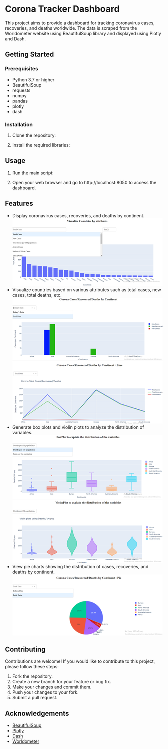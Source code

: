 # Corona Tracker Dashboard

This project aims to provide a dashboard for tracking coronavirus cases, recoveries, and deaths worldwide. The data is scraped from the Worldometer website using BeautifulSoup library and displayed using Plotly and Dash.

## Getting Started

### Prerequisites

- Python 3.7 or higher
- BeautifulSoup
- requests
- numpy
- pandas
- plotly
- dash

### Installation

1. Clone the repository:

2. Install the required libraries:


## Usage

1. Run the main script:

2. Open your web browser and go to http://localhost:8050 to access the dashboard.

## Features

- Display coronavirus cases, recoveries, and deaths by continent.
![Example Image](Images/hist.png)
- Visualize countries based on various attributes such as total cases, new cases, total deaths, etc.
![Example Image](Images/histo.png)
![Example Image](Images/line.png)
- Generate box plots and violin plots to analyze the distribution of variables.
![Example Image](Images/box.png)
![Example Image](Images/violin.png)
- View pie charts showing the distribution of cases, recoveries, and deaths by continent.
![Example Image](Images/pie.png)

## Contributing
Contributions are welcome! If you would like to contribute to this project, please follow these steps:

1. Fork the repository.
2. Create a new branch for your feature or bug fix.
3. Make your changes and commit them.
4. Push your changes to your fork.
5. Submit a pull request.


## Acknowledgements

- [BeautifulSoup](https://www.crummy.com/software/BeautifulSoup/bs4/doc/)
- [Plotly](https://plotly.com/)
- [Dash](https://dash.plotly.com/)
- [Worldometer](https://www.worldometers.info/coronavirus/)

